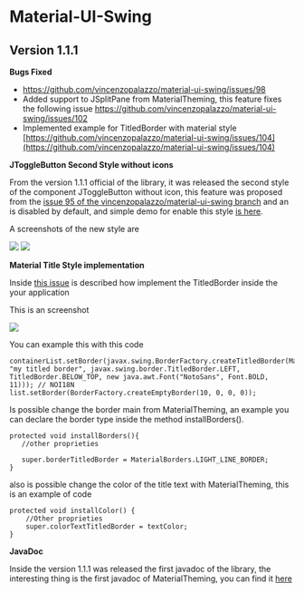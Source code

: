 # Material-UI-Swing 

## Version 1.1.1

**Bugs Fixed** 
- https://github.com/vincenzopalazzo/material-ui-swing/issues/98
- Added support to JSplitPane from MaterialTheming, this feature fixes the following issue https://github.com/vincenzopalazzo/material-ui-swing/issues/102
- Implemented example for TitledBorder with material style [https://github.com/vincenzopalazzo/material-ui-swing/issues/104](https://github.com/vincenzopalazzo/material-ui-swing/issues/104)

**JToggleButton Second Style without icons**

From the version 1.1.1 official of the library, it was released the second style of 
the component JToggleButton without icon, this feature was proposed from the 
[issue 95 of the vincenzopalazzo/material-ui-swing branch](https://github.com/vincenzopalazzo/material-ui-swing/issues/95) 
and an is disabled by default, and simple demo for enable this style [is here]().

A screenshots of the new style are

![](https://i.ibb.co/LCJRyVr/Selection-004.png)
![](https://i.ibb.co/qCNMVKV/Selection-006.png)

**Material Title Style implementation**

Inside [this issue](https://github.com/vincenzopalazzo/material-ui-swing/issues/104) is described how implement the TitledBorder inside the your application

This is an screenshot

![](https://user-images.githubusercontent.com/17150045/72810116-378f8880-3c5d-11ea-975b-4c5611076c9a.png)

You can example this with this code

```
containerList.setBorder(javax.swing.BorderFactory.createTitledBorder(MaterialBorders.DEFAULT_SHADOW_BORDER, "my titled border", javax.swing.border.TitledBorder.LEFT, TitledBorder.BELOW_TOP, new java.awt.Font("NotoSans", Font.BOLD, 11))); // NOI18N
list.setBorder(BorderFactory.createEmptyBorder(10, 0, 0, 0));
```
Is possible change the border main from MaterialTheming, an example you can declare the border type inside the method installBorders().

```
protected void installBorders(){
   //other proprieties
 
   super.borderTitledBorder = MaterialBorders.LIGHT_LINE_BORDER;
}
```

also is possible change the color of the title text with MaterialTheming, this is an example of code

```
protected void installColor() {
    //Other proprieties
    super.colorTextTitledBorder = textColor;
}
```

**JavaDoc**

Inside the version 1.1.1 was released the first javadoc of the library, the interesting thing is the first javadoc of MaterialTheming, you can find it [here](TODO)

